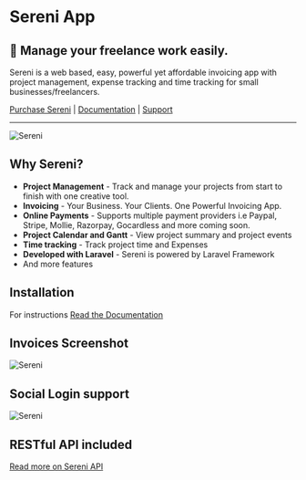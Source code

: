 # Sereni App

## 🎉 Manage your freelance work easily.

Sereni is a web based, easy, powerful yet affordable invoicing app with project management, expense tracking and time tracking for small businesses/freelancers.

[Purchase Sereni](https://codecanyon.net/item/sereni-freelancer-manager/23698199) | [Documentation](https://sereni-docs.beanflare.com) | [Support](https://support.beanflare.com)

----------

![Sereni](https://d3psyma08i51ex.cloudfront.net/sereni/preview_large.png)


## Why Sereni?
* **Project Management** - Track and manage your projects from start to finish with one creative tool.
* **Invoicing** - Your Business. Your Clients. One Powerful Invoicing App.
* **Online Payments** - Supports multiple payment providers i.e Paypal, Stripe, Mollie, Razorpay, Gocardless and more coming soon.
* **Project Calendar and Gantt** - View project summary and project events 
* **Time tracking** - Track project time and Expenses
* **Developed with Laravel** - Sereni is powered by Laravel Framework
* And more features

## Installation
For instructions [Read the Documentation](https://sereni-docs.beanflare.com)

## Invoices Screenshot
![Sereni](https://dbz0e1mkzg4d4.cloudfront.net/images/invoices-list.png)

## Social Login support
![Sereni](https://dbz0e1mkzg4d4.cloudfront.net/images/social-logins.jpg)

## RESTful API included
[Read more on Sereni API](https://sereni-docs.beanflare.com)